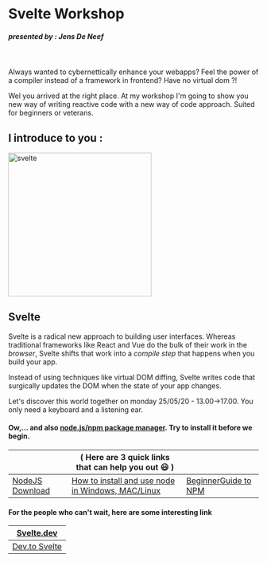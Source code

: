 # Svelte Workshop

##### presented by :  Jens De Neef
<br>

Always wanted to cybernettically enhance your webapps?  Feel the power of a compiler instead of a framework in frontend? Have no virtual dom ?!

 Wel you arrived at the right place. At my workshop I'm going to show you new way of writing reactive code with a new way of code approach. Suited for beginners or veterans.
 <br>


## I  introduce to you : 

 <img src="https://i2.wp.com/css-tricks.com/wp-content/uploads/2020/01/svelte-radiant.png?fit=1200%2C600&amp;ssl=1" alt="svelte" style="width: 30vw;display: flex;justify-content: center;" />

## Svelte

Svelte is a radical new approach to building user interfaces. Whereas traditional frameworks like React and Vue do the bulk of their work in  the *browser*, Svelte shifts that work into a *compile step* that happens when you build your app.

Instead of using techniques like virtual DOM diffing, Svelte writes code that  surgically updates the DOM when the state of your app changes.

Let's discover this world together on monday 25/05/20 - 13.00->17.00. You only need a keyboard and a listening ear.

#### Ow,... and also <u>**node.js/npm package manager**</u>. Try to install it before we begin. 
|                                                    | ( Here are 3 quick links that can help you out :smiley: )    |                                                              |
| -------------------------------------------------- | ------------------------------------------------------------ | ------------------------------------------------------------ |
| [NodeJS Download](https://nodejs.org/en/download/) | [How to install and use node in Windows, MAC/Linux](https://www.taniarascia.com/how-to-install-and-use-node-js-and-npm-mac-and-windows/) | [BeginnerGuide to NPM](https://www.sitepoint.com/beginners-guide-node-package-manager/) |


#### For the people who can't wait, here are some interesting link

| [Svelte.dev](https://svelte.dev/)        |
| ---------------------------------------- |
| [Dev.to Svelte](https://dev.to/t/svelte) |







 



